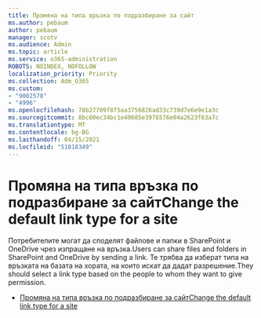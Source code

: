 ```yaml
---
title: Промяна на типа връзка по подразбиране за сайт
ms.author: pebaum
author: pebaum
manager: scotv
ms.audience: Admin
ms.topic: article
ms.service: o365-administration
ROBOTS: NOINDEX, NOFOLLOW
localization_priority: Priority
ms.collection: Adm_O365
ms.custom:
- "9002578"
- "4996"
ms.openlocfilehash: 78b27709f8f5aa3756826ad33c739d7e6e9e1a3c
ms.sourcegitcommit: 8bc60ec34bc1e40685e3976576e04a2623f63a7c
ms.translationtype: MT
ms.contentlocale: bg-BG
ms.lasthandoff: 04/15/2021
ms.locfileid: "51818349"
---
```

# <a name="change-the-default-link-type-for-a-site"></a><span data-ttu-id="2eb1f-102">Промяна на типа връзка по подразбиране за сайт</span><span class="sxs-lookup"><span data-stu-id="2eb1f-102">Change the default link type for a site</span></span>

<span data-ttu-id="2eb1f-103">Потребителите могат да споделят файлове и папки в SharePoint и OneDrive чрез изпращане на връзка.</span><span class="sxs-lookup"><span data-stu-id="2eb1f-103">Users can share files and folders in SharePoint and OneDrive by sending a link.</span></span> <span data-ttu-id="2eb1f-104">Те трябва да изберат типа на връзката на базата на хората, на които искат да дадат разрешение.</span><span class="sxs-lookup"><span data-stu-id="2eb1f-104">They should select a link type based on the people to whom they want to give permission.</span></span>

- [<span data-ttu-id="2eb1f-105">Промяна на типа връзка по подразбиране за сайт</span><span class="sxs-lookup"><span data-stu-id="2eb1f-105">Change the default link type for a site</span></span>](https://docs.microsoft.com/sharepoint/change-default-sharing-link)

